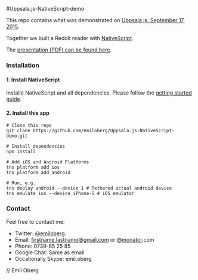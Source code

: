 #Uppsala.js-NativeScript-demo

This repo contains what was demonstrated on [Uppsala.js, September 17, 2015](http://www.meetup.com/Uppsalajs/events/224847482/).

Together we built a Reddit reader with [NativeScript](http://www.nativescript.org).

The [presentation (PDF) can be found here](https://github.com/emiloberg/Uppsala.js-NativeScript-demo/raw/master/docs/Presentation.pdf).


### Installation

#### 1. Install NativeScript
Installe NativeScript and all dependencies. Please follow the [getting started guide](http://docs.nativescript.org/getting-started#getting-up-and-running).

#### 2. Install this app

```
# Clone this repo
git clone https://github.com/emiloberg/Uppsala.js-NativeScript-demo.git

# Install dependencies
npm install

# Add iOS and Android Platforms
tns platform add ios
tns platform add android

# Run, e.g.
tns deploy android --device 1 # Tethered actual android device
tns emulate ios --device iPhone-5 # iOS emulator
```

### Contact

Feel free to contact me:

* Twitter: [@emiloberg](https://twitter.com/emiloberg).
* Email: firstname.lastname@gmail.com or @[monator](http://www.monator.com/).com
* Phone: 0739-85 25 85
* Google Chat: Same as email
* Occationally Skype: emil.oberg

// Emil Oberg
